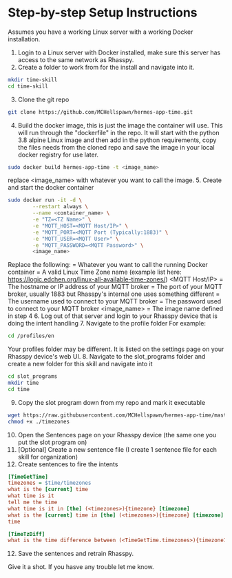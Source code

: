 # Step-by-step Setup Instructions

Assumes you have a working Linux server with a working Docker installation.

1. Login to a Linux server with Docker installed, make sure this server has access to the same network as Rhasspy.
2. Create a folder to work from for the install and navigate into it.
```bash
mkdir time-skill
cd time-skill 
```
3.  Clone the git repo
```bash
git clone https://github.com/MCHellspawn/hermes-app-time.git
```
4. Build the docker image, this is just the image the container will use. This will run through the "dockerfile" in the repo. It will start with the python 3.8 alpine Linux image and then add in the python requirements, copy the files needs from the cloned repo and save the image in your local docker registry for use later.
```bash
sudo docker build hermes-app-time -t <image_name>
```
replace <image_name> with whatever you want to call the image.
5. Create and start the docker container
```bash
sudo docker run -it -d \
        --restart always \
        --name <container_name> \
        -e "TZ=<TZ Name>" \
        -e "MQTT_HOST=<MQTT Host/IP>" \
        -e "MQTT_PORT=<MQTT Port (Typically:1883)" \
        -e "MQTT_USER=<MQTT User>" \
        -e "MQTT_PASSWORD=<MQTT Password>" \
        <image_name>
```
Replace the following:
<container name> = Whatever you want to call the running Docker container
<TZ Name> = A valid Linux Time Zone name (example list here: https://logic.edchen.org/linux-all-available-time-zones/)
<MQTT Host/IP> = The hostname or IP address of your MQTT broker
<MQTT Port> = The port of your MQTT broker, usually 1883 but Rhasspy's internal one uses something different
<MQTT User> = The username used to connect to your MQTT broker
<MQTT Password> = The password used to connect to your MQTT broker
<image_name> = The image name defined in step 4
6. Log out of that server and login to your Rhasspy device that is doing the intent handling
7. Navigate to the profile folder
For example:
```bash
cd /profiles/en
```
Your profiles folder may be different. It is listed on the settings page on your Rhasspy device's web UI.
8. Navigate to the slot_programs folder and create a new folder for this skill and navigate into it
```bash
cd slot_programs
mkdir time
cd time
```
9. Copy the slot program down from my repo and mark it executable
```bash
wget https://raw.githubusercontent.com/MCHellspawn/hermes-app-time/master/slot_programs/timezones
chmod +x ./timezones
```
10. Open the Sentences page on your Rhasspy device (the same one you put the slot program on)
11. [Optional] Create a new sentence file (I create 1 sentence file for each skill for organization)
12. Create sentences to fire the intents
```ini
[TimeGetTime]
timezones = $time/timezones
what is the [current] time
what time is it
tell me the time
what time is it in [the] (<timezones>){timezone} [timezone]
what is the [current] time in [the] (<timezones>){timezone} [timezone]
time

[TimeTzDiff]
what is the time difference between (<TimeGetTime.timezones>){timezone1} and (<TimeGetTime.timezones>){timezone2}
```
12. Save the sentences and retrain Rhasspy.

Give it a shot. If you hasve any trouble let me know.